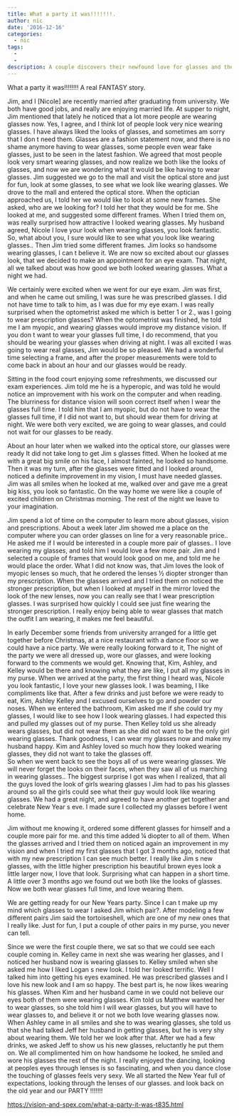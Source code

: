 ```yaml
---
title: What a party it was!!!!!!!.
author: nic
date: '2016-12-16'
categories:
  - nic
tags:
  - 
  - 
description: A couple discovers their newfound love for glasses and the adventures it brings to their lives.
---
```

What a party it was!!!!!!!!
A real FANTASY story.

Jim, and I [Nicole] are recently married after graduating from university.
We both have good jobs, and really are enjoying married life.
At supper to night, Jim mentioned that lately he noticed that a lot more people are wearing glasses now.
Yes, I agree, and I think lot of people look very nice wearing glasses. 
I have always liked the looks of glasses, and sometimes am sorry that I don t need them.
Glasses are a fashion statement now, and there is no shame anymore having to wear glasses,  some people even wear fake glasses, just to be seen in the latest fashion.
We agreed that most people look very smart wearing glasses, and now realize we both like the looks of glasses, and now we are wondering what it would be like having to wear glasses.
Jim suggested we go to the mall and visit the optical store and just for fun, look at some glasses, to see what we look like wearing glasses.
We drove to the mall and entered the optical store.
When the optician approached us, I told her we would like to look at some new frames.
She asked, who are we looking for?
I told her that they would be for me.
She looked at me, and suggested some different frames.
When I tried them on, was really surprised how attractive I looked wearing glasses.
My husband agreed, Nicole I love your look when wearing glasses, you look fantastic.
So, what about you, I sure would like to see what you look like wearing glasses..
Then Jim tried some different frames.
Jim looks so handsome wearing glasses, I can t believe it.
We are now so excited about our glasses look, that we decided to make an appointment for an eye exam.
That night, all we talked about was how good we both looked wearing glasses.
What a night we had.

We certainly were excited when we went for our eye exam.
Jim was first, and when he came out smiling, I was sure he was prescribed glasses.
I did not have time to talk to him, as I was due for my eye exam.
I was really surprised when the optometrist asked me which is better 1 or 2., was I going to wear prescription glasses?
When the optometrist was finished, he told me I am myopic, and wearing glasses would improve my distance vision.
If you don t want to wear your glasses full time, I do recommend, that you should be wearing your glasses when driving at night.
I was all excited I was going to wear real glasses, Jim would be so pleased.
We had a wonderful time selecting a frame, and after the proper measurements were told to come back in about an hour and our glasses would be ready.

Sitting in the food court enjoying some refreshments, we discussed our exam experiences.
Jim told me he is a hyperopic, and was told he would notice an improvement with his work on the computer and when reading.
The blurriness for distance vision will soon correct itself when I wear the glasses full time.
I told him that I am myopic, but do not have to wear the glasses full time, if I did not want to, 
but should wear them for driving at night.
We were both very excited, we are going to wear glasses, and could not wait for our glasses to be ready.

About an hour later when we walked into the optical store, our glasses were ready
It did not take long to get Jim s glasses fitted. 
When he looked at me with a great big smile on his face, I almost fainted, he looked so handsome.
Then it was my turn, after the glasses were fitted and I looked around, noticed a definite improvement in my vision, I must have needed glasses.
Jim was all smiles when he looked at me, walked over and gave me a great big kiss, you look so fantastic.
On the way home we were like a couple of excited children on Christmas morning. 
The rest of the night we leave to your imagination.

Jim spend a lot of time on the computer to learn more about glasses, vision and prescriptions.
About a week later Jim showed me a place on the computer where you can order glasses on line for a very reasonable price..
He asked me if I would be interested in a couple more pair of glasses..
I love wearing my glasses, and told him I would love a few more pair.
Jim and I selected a couple of frames that would look good on me, and told me he would place the order.
What I did not know was, that Jim loves the look of myopic lenses so much, that he ordered the lenses ½ diopter stronger than my prescription.
When the glasses arrived and I tried them on noticed the stronger prescription, but when I looked at myself in the mirror loved the look of the new lenses, now you can really see that I wear prescription glasses.
I was surprised how quickly I could see just fine wearing the stronger prescription.
I really enjoy being able to wear glasses that match the outfit I am wearing, it makes me feel beautiful.

In early December some friends from university arranged for a little get together before Christmas, at a nice restaurant with a dance floor so we could have a nice party.
We were really looking forward to it,
The night of the party we were all dressed up, wore our glasses, and were looking forward to the comments we would get.
Knowing that, Kim, Ashley, and Kelley would be there and knowing what they are like, I put all my glasses in my purse.
When we arrived at the party, the first thing I heard was, Nicole you look fantastic, I love your new glasses look.
I was beaming, I like compliments like that.
After a few drinks and just before we were ready to eat, Kim, Ashley Kelley and I excused ourselves to go and powder our noses.
When we entered the bathroom, Kim asked me if she could try my glasses, I would like to see how I look wearing glasses.
I had expected this and pulled my glasses out of my purse.
Then Kelley told us she already wears glasses, but did not wear them as she did not want to be the only girl wearing glasses.
Thank goodness, I can wear my glasses now and make my husband happy.
Kim and Ashley loved so much how they looked wearing glasses, they did not want to take the glasses off.  
So when we went back to see the boys all of us were wearing glasses.
We will never forget the looks on their faces, when they saw all of us marching in wearing glasses..
The biggest surprise I got was when I realized, that all the guys loved the look of girls wearing glasses l
Jim had to pas his glasses around so all the girls could see what their guy would look like wearing glasses.
We had a great night, and agreed to have another get together and celebrate New Year s eve.
I made sure I collected my glasses before I went home.

Jim without me knowing it, ordered some different glasses for himself and a couple more pair for me.
and this time added ¼ diopter to all of them.
When the glasses arrived and I tried them on noticed again an improvement in my vision and when I tried my first glasses that I got 3 months ago, noticed that with my new prescription I can see much better.
I really like Jim s new glasses, with the little higher prescription his beautiful brown eyes look a little larger now, I love that look.
Surprising what can happen in a short time.
A little over 3 months ago we found out we both like the looks of glasses.
Now we both wear glasses full time, and love wearing them.

We are getting ready for our New Years party.
Since I can t make up my mind which glasses to wear I asked Jim which pair?.
After modeling a few different pairs Jim said the tortoiseshell, which are one of my new ones that I really like.
Just for fun, I put a couple of other pairs in my purse, you never can tell.

Since we were the first couple there, we sat so that we could see each couple coming in.
Kelley came in next she was wearing her glasses, and I noticed her husband now is wearing glasses to.
Kelley smiled when she asked me how I liked Logan s new look.
I told her looked terrific.
Well I talked him into getting his eyes examined.
He was prescribed glasses and I love his new look and I am so happy.
The best part is, he now likes wearing his glasses.
When Kim and her husband came in we could not believe our eyes both of them were wearing glasses.
Kim told us Matthew wanted her to wear glasses, so she told him I will wear glasses, but you will have to wear glasses to, and believe it or not we both love wearing glasses now.
When Ashley came in all smiles and she to was wearing glasses, she told us that she had talked Jeff her husband in getting glasses, but he is very shy about wearing them. 
We told her we look after that.
After we had a few drinks, we asked Jeff to show us his new glasses, reluctantly he put them on.
We all complimented him on how handsome he looked, he smiled and wore his glasses the rest of the night.
I really enjoyed the dancing, looking at peoples eyes through lenses is so fascinating, and when you dance close the touching of glasses feels very sexy.
We all started the New Year full of expectations, looking through the lenses of our glasses.
and look back on the old year and our PARTY !!!!!!!

https://vision-and-spex.com/what-a-party-it-was-t835.html